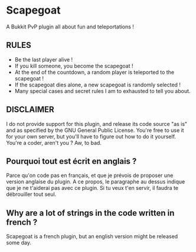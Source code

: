Scapegoat
=========

A Bukkit PvP plugin all about fun and teleportations !

RULES
------------

* Be the last player alive !
* If you kill someone, you become the scapegoat !
* At the end of the countdown, a random player is teleported to the scapegoat !
* If the scapegoat dies alone, a new scapegoat is randomly selected !
* Many special cases and secret rules I am to exhausted to tell you about.

DISCLAIMER
------------

I do not provide support for this plugin, and release its code source "as is" and as specified by the GNU General Public License. You're free to use it for your own server, but you'll have to figure out how to do it yourself. You're a coder, aren't you ? Aw, to bad.

Pourquoi tout est écrit en anglais ?
------------

Parce qu'on code pas en français, et que je prévois de proposer une version anglaise du plugin. A ce propos, le paragraphe au dessus indique que je ne t'aiderai pas avec ce plugin. Si tu veux t'en servir, il faudra te débrouiller tout seul.

Why are a lot of strings in the code written in french ?
------------

Scapegoat is a french plugin, but an english version might be released some day.
